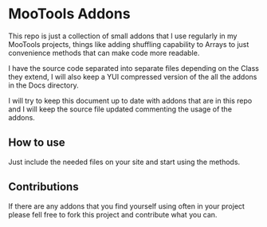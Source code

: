 MooTools Addons
===============

This repo is just a collection of small addons that I use regularly in my MooTools projects, things like adding shuffling capability to Arrays to just convenience methods that can make code more readable.

I have the source code separated into separate files depending on the Class they extend, I will also keep a YUI compressed version of the all the addons in the Docs directory.

I will try to keep this document up to date with addons that are in this repo and I will keep the source file updated commenting the usage of the addons.

How to use
----------

Just include the needed files on your site and start using the methods.

Contributions
-------------

If there are any addons that you find yourself using often in your project please fell free to fork this project and contribute what you can.